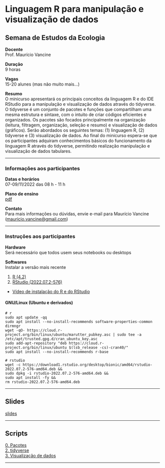 # Linguagem R para manipulação e visualização de dados

## Semana de Estudos da Ecologia

**Docente**  
Prof. Maurício Vancine

**Duração**  
9 horas

**Vagas**  
15-20 alunes (mas não muito mais...)

**Resumo**  
O minicurso apresentará os principais conceitos da linguagem R e do IDE RStudio para a manipulação e visualização de dados através do tidyverse. O tidyverse é um conjunto de pacotes e funções que compartilham uma mesma estrutura e sintaxe, com o intuito de criar códigos eficientes e organizados. Os pacotes são focados principalmente na organização (leitura, filtragem, organização, seleção e resumo) e visualização de dados (gráficos). Serão abordados os seguintes temas: (1) linguagem R, (2) tidyverse e (3) visualização de dados. Ao final do minicurso espera-se que os participantes adquiram conhecimentos básicos do funcionamento da linguagem R através do tidyverse, permitindo realização manipulação e visualização de dados tabulares.

---

### Informações aos participantes

**Datas e horários**  
07-09/11/2022 das 08 h - 11 h

**Plano de ensino**  
[pdf](https://raw.githubusercontent.com/mauriciovancine/workshop-intro-r/master/00_plano_ensino/plano_ensino_workshop_r_introduction.pdf)

**Contato**  
Para mais informações ou dúvidas, envie e-mail para Maurício Vancine (mauricio.vancine@gmail.com)

---

### Instruções aos participantes

**Hardware**  
Será necessário que todos usem seus notebooks ou desktops

**Softwares**  
Instalar a versão mais recente

1. [R (4.2)](https://www.r-project.org)
2. [RStudio (2022.07.2-576)](https://www.rstudio.com)

- [Vídeo de instalação do R e do RStudio](https://youtu.be/l1bWvZMNMCM)

#### GNU/Linux (Ubuntu e derivados)

```
# r
sudo apt update -qq
sudo apt install --no-install-recommends software-properties-common dirmngr
wget -qO- https://cloud.r-project.org/bin/linux/ubuntu/marutter_pubkey.asc | sudo tee -a /etc/apt/trusted.gpg.d/cran_ubuntu_key.asc
sudo add-apt-repository "deb https://cloud.r-project.org/bin/linux/ubuntu $(lsb_release -cs)-cran40/"
sudo apt install --no-install-recommends r-base

# rstudio
wget -c https://download1.rstudio.org/desktop/bionic/amd64/rstudio-2022.07.2-576-amd64.deb &&
sudo dpkg -i rstudio-2022.07.2-576-amd64.deb &&
sudo apt install -fy && 
rm rstudio-2022.07.2-576-amd64.deb
```

---

## Slides

[slides](https://mauriciovancine.github.io/workshop-intro-r/01_slides/slides#/)

---

## Scripts

[0. Pacotes](https://github.com/mauriciovancine/workshop-r-introduction/blob/master/02_scripts/00_script_r_introduction.R) <br>
[2. tidyverse](https://github.com/mauriciovancine/workshop-r-introduction/blob/master/02_scripts/02_script_r_introduction.R) <br>
[3. Visualização de dados](https://github.com/mauriciovancine/workshop-r-introduction/blob/master/02_scripts/03_script_r_introduction.R)

---
